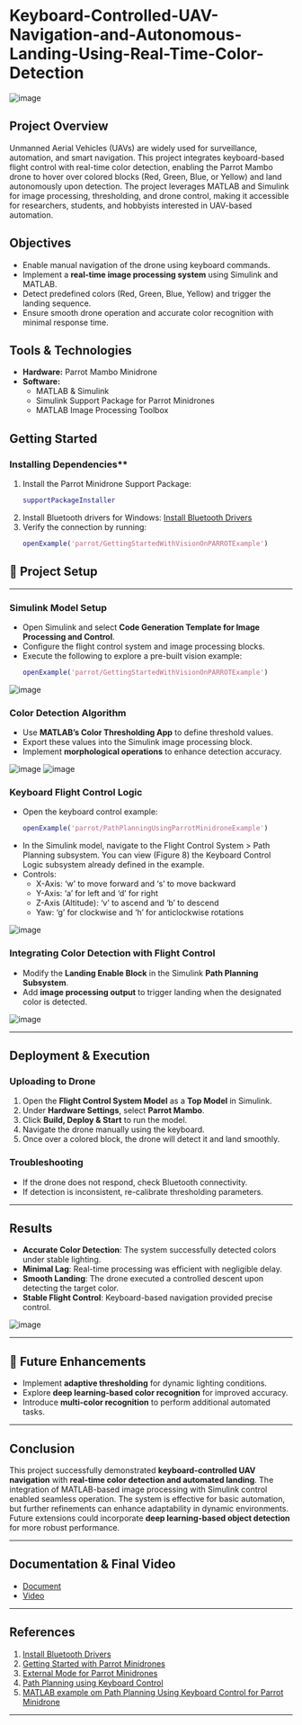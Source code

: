 # Keyboard-Controlled-UAV-Navigation-and-Autonomous-Landing-Using-Real-Time-Color-Detection
![image](https://github.com/user-attachments/assets/1f40069c-634b-44d7-96f7-7ffb9487d282)

## Project Overview
Unmanned Aerial Vehicles (UAVs) are widely used for surveillance, automation, and smart navigation. This project integrates keyboard-based flight control with real-time color detection, enabling the Parrot Mambo drone to hover over colored blocks (Red, Green, Blue, or Yellow) and land autonomously upon detection.
The project leverages MATLAB and Simulink for image processing, thresholding, and drone control, making it accessible for researchers, students, and hobbyists interested in UAV-based automation.

## Objectives
- Enable manual navigation of the drone using keyboard commands.
- Implement a **real-time image processing system** using Simulink and MATLAB.
- Detect predefined colors (Red, Green, Blue, Yellow) and trigger the landing sequence.
- Ensure smooth drone operation and accurate color recognition with minimal response time.

## Tools & Technologies
- **Hardware:** Parrot Mambo Minidrone
- **Software:**
  - MATLAB & Simulink
  - Simulink Support Package for Parrot Minidrones
  - MATLAB Image Processing Toolbox
 
## Getting Started 
### Installing Dependencies**

1. Install the Parrot Minidrone Support Package:
   ```matlab
   supportPackageInstaller
   ```
2. Install Bluetooth drivers for Windows: [Install Bluetooth Drivers](https://www.mathworks.com/help/simulink/supportpkg/parrot_ug/install-windows-bluetooth-drivers.html)
3. Verify the connection by running:
   ```matlab
   openExample('parrot/GettingStartedWithVisionOnPARROTExample')
   ```
## 🔧 Project Setup
---

### **Simulink Model Setup**

- Open Simulink and select **Code Generation Template for Image Processing and Control**.
- Configure the flight control system and image processing blocks.
- Execute the following to explore a pre-built vision example:
  ```matlab
  openExample('parrot/GettingStartedWithVisionOnPARROTExample')
  ```
![image](https://github.com/user-attachments/assets/2bf63e6d-64f2-4011-a058-d0eee61bb5b8)


### **Color Detection Algorithm**

- Use **MATLAB’s Color Thresholding App** to define threshold values.
- Export these values into the Simulink image processing block.
- Implement **morphological operations** to enhance detection accuracy.

![image](https://github.com/user-attachments/assets/766f0559-dbfd-41c0-9878-241957d4dedf)
![image](https://github.com/user-attachments/assets/c70879d1-d901-448e-8710-c276772d9a1e)

### **Keyboard Flight Control Logic**

- Open the keyboard control example:
  ```matlab
  openExample('parrot/PathPlanningUsingParrotMinidroneExample')
  ```
- In the Simulink model, navigate to the Flight Control System > Path Planning subsystem. You can view (Figure 8) the Keyboard Control Logic subsystem already defined in the example.
- Controls:
  - X-Axis: ‘w’ to move forward and ‘s’ to move backward 
  - Y-Axis: ‘a’ for left and ‘d’ for right 
  - Z-Axis (Altitude): ‘v’ to ascend and ‘b’ to descend
  - Yaw: ‘g’ for clockwise and ‘h’ for anticlockwise rotations
    
![image](https://github.com/user-attachments/assets/e4241c5b-6ff3-4ff8-a622-1e3c2275e4e6)


### **Integrating Color Detection with Flight Control**

- Modify the **Landing Enable Block** in the Simulink **Path Planning Subsystem**.
- Add **image processing output** to trigger landing when the designated color is detected.

![image](https://github.com/user-attachments/assets/50e2649b-8725-4103-9bf7-90a113c94000)

---
## Deployment & Execution
### **Uploading to Drone**

1. Open the **Flight Control System Model** as a **Top Model** in Simulink.
2. Under **Hardware Settings**, select **Parrot Mambo**.
3. Click **Build, Deploy & Start** to run the model.
4. Navigate the drone manually using the keyboard.
5. Once over a colored block, the drone will detect it and land smoothly.

### **Troubleshooting**
- If the drone does not respond, check Bluetooth connectivity.
- If detection is inconsistent, re-calibrate thresholding parameters.

---

## Results 
- **Accurate Color Detection**: The system successfully detected colors under stable lighting.
- **Minimal Lag**: Real-time processing was efficient with negligible delay.
- **Smooth Landing**: The drone executed a controlled descent upon detecting the target color.
- **Stable Flight Control**: Keyboard-based navigation provided precise control.

![image](https://github.com/user-attachments/assets/89e4a385-01f4-4c4a-86c3-752bb102f08b)

---

## 📌 Future Enhancements
- Implement **adaptive thresholding** for dynamic lighting conditions.
- Explore **deep learning-based color recognition** for improved accuracy.
- Introduce **multi-color recognition** to perform additional automated tasks.
---

## Conclusion

This project successfully demonstrated **keyboard-controlled UAV navigation** with **real-time color detection and automated landing**. The integration of MATLAB-based image processing with Simulink control enabled seamless operation. The system is effective for basic automation, but further refinements can enhance adaptability in dynamic environments. Future extensions could incorporate **deep learning-based object detection** for more robust performance.

---
## Documentation & Final Video 

- [Document](https://github.com/ChinmayAmrutkar/Keyboard-Controlled-UAV-Navigation-and-Autonomous-Landing-Using-Real-Time-Color-Detection/blob/main/Keyboard-Controlled%20UAV%20Navigation%20%26%20Autonomous%20Landing.pdf)
- [Video](https://github.com/ChinmayAmrutkar/Keyboard-Controlled-UAV-Navigation-and-Autonomous-Landing-Using-Real-Time-Color-Detection/blob/main/video.mp4)
---

## References

1. [Install Bluetooth Drivers](https://www.mathworks.com/help/simulink/supportpkg/parrot_ug/install-windows-bluetooth-drivers.html)
2. [Getting Started with Parrot Minidrones](https://www.mathworks.com/help/supportpkg/parrot/ref/getting-started-with-simulink-support-package-for-parrot-minidrones.html)
3. [External Mode for Parrot Minidrones](https://www.mathworks.com/help/supportpkg/parrot/ref/external-mode-for-parrot-minidrones.html)
4. [Path Planning using Keyboard Control](https://www.mathworks.com/help/simulink/supportpkg/parrot_ref/path-planning-keyboard-example.html)
5. [MATLAB example om Path Planning Using Keyboard Control for Parrot Minidrone](https://www.mathworks.com/help/simulink/supportpkg/parrot_ref/path-planning-keyboard-example.html)
---



